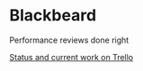 # Blackbeard

Performance reviews done right

[Status and current work on Trello](https://trello.com/b/f1UThXco/blackbeard)